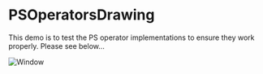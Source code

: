 # PSOperatorsDrawing

This demo is to test the PS operator implementations to ensure they work properly.   Please see below...

![Window](https://github.com/user-attachments/assets/eb0be2df-1449-48a1-a340-8d8360cebfff)
